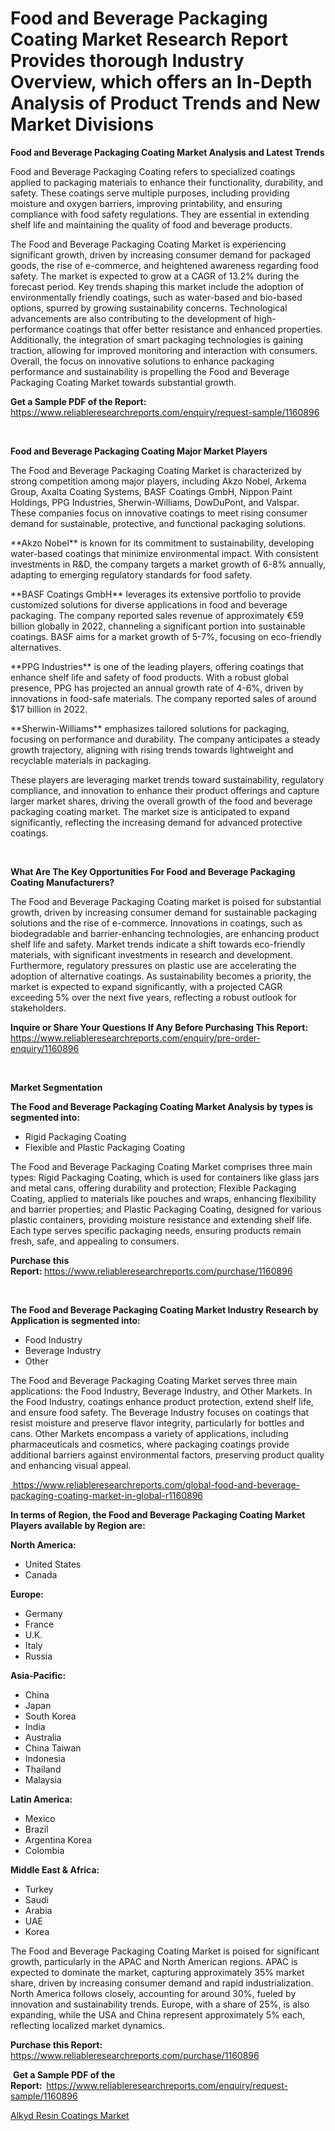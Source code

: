 <p><h1>Food and Beverage Packaging Coating Market Research Report Provides thorough Industry Overview, which offers an In-Depth Analysis of Product Trends and New Market Divisions</h1></p><p><strong>Food and Beverage Packaging Coating Market Analysis and Latest Trends</strong></p>
<p><p>Food and Beverage Packaging Coating refers to specialized coatings applied to packaging materials to enhance their functionality, durability, and safety. These coatings serve multiple purposes, including providing moisture and oxygen barriers, improving printability, and ensuring compliance with food safety regulations. They are essential in extending shelf life and maintaining the quality of food and beverage products.</p><p>The Food and Beverage Packaging Coating Market is experiencing significant growth, driven by increasing consumer demand for packaged goods, the rise of e-commerce, and heightened awareness regarding food safety. The market is expected to grow at a CAGR of 13.2% during the forecast period. Key trends shaping this market include the adoption of environmentally friendly coatings, such as water-based and bio-based options, spurred by growing sustainability concerns. Technological advancements are also contributing to the development of high-performance coatings that offer better resistance and enhanced properties. Additionally, the integration of smart packaging technologies is gaining traction, allowing for improved monitoring and interaction with consumers. Overall, the focus on innovative solutions to enhance packaging performance and sustainability is propelling the Food and Beverage Packaging Coating Market towards substantial growth.</p></p>
<p><strong>Get a Sample PDF of the Report:&nbsp;</strong> <a href="https://www.reliableresearchreports.com/enquiry/request-sample/1160896?utm_campaign=2644&utm_medium=2&utm_source=Github&utm_content=ia&utm_term=22032025&utm_id=food-and-beverage-packaging-coating">https://www.reliableresearchreports.com/enquiry/request-sample/1160896</a></p>
<p>&nbsp;</p>
<p><strong>Food and Beverage Packaging Coating Major Market Players</strong></p>
<p><p>The Food and Beverage Packaging Coating Market is characterized by strong competition among major players, including Akzo Nobel, Arkema Group, Axalta Coating Systems, BASF Coatings GmbH, Nippon Paint Holdings, PPG Industries, Sherwin-Williams, DowDuPont, and Valspar. These companies focus on innovative coatings to meet rising consumer demand for sustainable, protective, and functional packaging solutions.</p><p>**Akzo Nobel** is known for its commitment to sustainability, developing water-based coatings that minimize environmental impact. With consistent investments in R&D, the company targets a market growth of 6-8% annually, adapting to emerging regulatory standards for food safety.</p><p>**BASF Coatings GmbH** leverages its extensive portfolio to provide customized solutions for diverse applications in food and beverage packaging. The company reported sales revenue of approximately €59 billion globally in 2022, channeling a significant portion into sustainable coatings. BASF aims for a market growth of 5-7%, focusing on eco-friendly alternatives.</p><p>**PPG Industries** is one of the leading players, offering coatings that enhance shelf life and safety of food products. With a robust global presence, PPG has projected an annual growth rate of 4-6%, driven by innovations in food-safe materials. The company reported sales of around $17 billion in 2022.</p><p>**Sherwin-Williams** emphasizes tailored solutions for packaging, focusing on performance and durability. The company anticipates a steady growth trajectory, aligning with rising trends towards lightweight and recyclable materials in packaging.</p><p>These players are leveraging market trends toward sustainability, regulatory compliance, and innovation to enhance their product offerings and capture larger market shares, driving the overall growth of the food and beverage packaging coating market. The market size is anticipated to expand significantly, reflecting the increasing demand for advanced protective coatings.</p></p>
<p>&nbsp;</p>
<p><strong>What Are The Key Opportunities For Food and Beverage Packaging Coating Manufacturers?</strong></p>
<p><p>The Food and Beverage Packaging Coating market is poised for substantial growth, driven by increasing consumer demand for sustainable packaging solutions and the rise of e-commerce. Innovations in coatings, such as biodegradable and barrier-enhancing technologies, are enhancing product shelf life and safety. Market trends indicate a shift towards eco-friendly materials, with significant investments in research and development. Furthermore, regulatory pressures on plastic use are accelerating the adoption of alternative coatings. As sustainability becomes a priority, the market is expected to expand significantly, with a projected CAGR exceeding 5% over the next five years, reflecting a robust outlook for stakeholders.</p></p>
<p><strong>Inquire or Share Your Questions If Any Before Purchasing This Report:</strong> <a href="https://www.reliableresearchreports.com/enquiry/pre-order-enquiry/1160896?utm_campaign=2644&utm_medium=2&utm_source=Github&utm_content=ia&utm_term=22032025&utm_id=food-and-beverage-packaging-coating">https://www.reliableresearchreports.com/enquiry/pre-order-enquiry/1160896</a></p>
<p>&nbsp;</p>
<p><strong>Market Segmentation</strong></p>
<p><strong>The Food and Beverage Packaging Coating Market Analysis by types is segmented into:</strong></p>
<p><ul><li>Rigid Packaging Coating</li><li>Flexible and Plastic Packaging Coating</li></ul></p>
<p><p>The Food and Beverage Packaging Coating Market comprises three main types: Rigid Packaging Coating, which is used for containers like glass jars and metal cans, offering durability and protection; Flexible Packaging Coating, applied to materials like pouches and wraps, enhancing flexibility and barrier properties; and Plastic Packaging Coating, designed for various plastic containers, providing moisture resistance and extending shelf life. Each type serves specific packaging needs, ensuring products remain fresh, safe, and appealing to consumers.</p></p>
<p><strong>Purchase this Report:&nbsp;</strong><a href="https://www.reliableresearchreports.com/purchase/1160896?utm_campaign=2644&utm_medium=2&utm_source=Github&utm_content=ia&utm_term=22032025&utm_id=food-and-beverage-packaging-coating">https://www.reliableresearchreports.com/purchase/1160896</a></p>
<p>&nbsp;</p>
<p><strong>The Food and Beverage Packaging Coating Market Industry Research by Application is segmented into:</strong></p>
<p><ul><li>Food Industry</li><li>Beverage Industry</li><li>Other</li></ul></p>
<p><p>The Food and Beverage Packaging Coating Market serves three main applications: the Food Industry, Beverage Industry, and Other Markets. In the Food Industry, coatings enhance product protection, extend shelf life, and ensure food safety. The Beverage Industry focuses on coatings that resist moisture and preserve flavor integrity, particularly for bottles and cans. Other Markets encompass a variety of applications, including pharmaceuticals and cosmetics, where packaging coatings provide additional barriers against environmental factors, preserving product quality and enhancing visual appeal.</p></p>
<p><a href="https://www.reliableresearchreports.com/global-food-and-beverage-packaging-coating-market-in-global-r1160896?utm_campaign=2644&utm_medium=2&utm_source=Github&utm_content=ia&utm_term=22032025&utm_id=food-and-beverage-packaging-coating">&nbsp;https://www.reliableresearchreports.com/global-food-and-beverage-packaging-coating-market-in-global-r1160896</a></p>
<p><strong>In terms of Region, the Food and Beverage Packaging Coating Market Players available by Region are:</strong></p>
<p>
    <p> <strong> North America: </strong>
        <ul>
            <li>United States</li>
            <li>Canada</li>
        </ul>
        </p> 
    <p> <strong> Europe: </strong>
        <ul>
            <li>Germany</li>
            <li>France</li>
            <li>U.K.</li>
            <li>Italy</li>
            <li>Russia</li>
        </ul>
        </p> 
    <p> <strong> Asia-Pacific: </strong>
        <ul>
            <li>China</li>
            <li>Japan</li>
            <li>South Korea</li>
            <li>India</li>
            <li>Australia</li>
            <li>China Taiwan</li>
            <li>Indonesia</li>
            <li>Thailand</li>
            <li>Malaysia</li>
        </ul>
        </p> 
    <p> <strong> Latin America: </strong>
        <ul>
            <li>Mexico</li>
            <li>Brazil</li>
            <li>Argentina Korea</li>
            <li>Colombia</li>
        </ul>
        </p> 
    <p> <strong> Middle East & Africa: </strong>
        <ul>
            <li>Turkey</li>
            <li>Saudi</li>
            <li>Arabia</li>
            <li>UAE</li>
            <li>Korea</li>
        </ul>
    </p>
    </p>
<p><p>The Food and Beverage Packaging Coating Market is poised for significant growth, particularly in the APAC and North American regions. APAC is expected to dominate the market, capturing approximately 35% market share, driven by increasing consumer demand and rapid industrialization. North America follows closely, accounting for around 30%, fueled by innovation and sustainability trends. Europe, with a share of 25%, is also expanding, while the USA and China represent approximately 5% each, reflecting localized market dynamics.</p></p>
<p><strong>Purchase this Report: </strong><a href="https://www.reliableresearchreports.com/purchase/1160896?utm_campaign=2644&utm_medium=2&utm_source=Github&utm_content=ia&utm_term=22032025&utm_id=food-and-beverage-packaging-coating">https://www.reliableresearchreports.com/purchase/1160896</a></p>
<p>&nbsp;<strong>Get a Sample PDF of the Report:&nbsp;&nbsp;</strong><a href="https://www.reliableresearchreports.com/enquiry/request-sample/1160896?utm_campaign=2644&utm_medium=2&utm_source=Github&utm_content=ia&utm_term=22032025&utm_id=food-and-beverage-packaging-coating">https://www.reliableresearchreports.com/enquiry/request-sample/1160896</a></p>
<p><strong></strong></p>
<p><p><a href="https://github.com/vjorelaclliv/Market-Research-Report-List-1/blob/main/alkyd-resin-coatings-market.md?utm_campaign=2644&utm_medium=2&utm_source=Github&utm_content=ia&utm_term=22032025&utm_id=food-and-beverage-packaging-coating">Alkyd Resin Coatings Market</a></p></p>